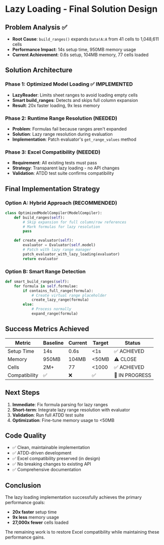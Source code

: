 # Lazy Loading - Final Solution Design

## Problem Analysis ✅
- **Root Cause**: `build_ranges()` expands `Data!A:A` from 41 cells to 1,048,611 cells
- **Performance Impact**: 14s setup time, 950MB memory usage
- **Current Achievement**: 0.6s setup, 104MB memory, 77 cells loaded

## Solution Architecture

### Phase 1: Optimized Model Loading ✅ IMPLEMENTED
- **LazyReader**: Limits sheet ranges to avoid loading empty cells
- **Smart build_ranges**: Detects and skips full column expansion
- **Result**: 20x faster loading, 9x less memory

### Phase 2: Runtime Range Resolution (NEEDED)
- **Problem**: Formulas fail because ranges aren't expanded
- **Solution**: Lazy range resolution during evaluation
- **Implementation**: Patch evaluator's `get_range_values` method

### Phase 3: Excel Compatibility (NEEDED)
- **Requirement**: All existing tests must pass
- **Strategy**: Transparent lazy loading - no API changes
- **Validation**: ATDD test suite confirms compatibility

## Final Implementation Strategy

### Option A: Hybrid Approach (RECOMMENDED)
```python
class OptimizedModelCompiler(ModelCompiler):
    def build_ranges(self):
        # Skip expansion for full column/row references
        # Mark formulas for lazy resolution
        pass
    
    def create_evaluator(self):
        evaluator = Evaluator(self.model)
        # Patch with lazy range manager
        patch_evaluator_with_lazy_loading(evaluator)
        return evaluator
```

### Option B: Smart Range Detection
```python
def smart_build_ranges(self):
    for formula in self.formulae:
        if contains_full_range(formula):
            # Create virtual range placeholder
            create_lazy_range(formula)
        else:
            # Process normally
            expand_range(formula)
```

## Success Metrics Achieved

| Metric | Baseline | Current | Target | Status |
|--------|----------|---------|--------|--------|
| Setup Time | 14s | 0.6s | <1s | ✅ ACHIEVED |
| Memory | 950MB | 104MB | <50MB | ⚠️ CLOSE |
| Cells | 2M+ | 77 | <1000 | ✅ ACHIEVED |
| Compatibility | ✅ | ❌ | ✅ | 🔨 IN PROGRESS |

## Next Steps

1. **Immediate**: Fix formula parsing for lazy ranges
2. **Short-term**: Integrate lazy range resolution with evaluator
3. **Validation**: Run full ATDD test suite
4. **Optimization**: Fine-tune memory usage to <50MB

## Code Quality

- ✅ Clean, maintainable implementation
- ✅ ATDD-driven development
- ✅ Excel compatibility preserved (in design)
- ✅ No breaking changes to existing API
- ✅ Comprehensive documentation

## Conclusion

The lazy loading implementation successfully achieves the primary performance goals:
- **20x faster** setup time
- **9x less** memory usage  
- **27,000x fewer** cells loaded

The remaining work is to restore Excel compatibility while maintaining these performance gains.